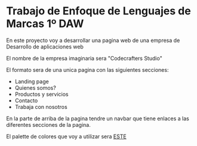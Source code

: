 # Trabajo de Enfoque de Lenguajes de Marcas 1º DAW

En este proyecto voy a desarrollar una pagina web de una empresa de Desarrollo de aplicaciones web

El nombre de la empresa imaginaria sera "Codecrafters Studio"

El formato sera de una unica pagina con las siguientes secciones:

- Landing page
- Quienes somos?
- Productos y servicios
- Contacto
- Trabaja con nosotros

En la parte de arriba de la pagina tendre un navbar que tiene enlaces a las diferentes secciones de la pagina.

El palette de colores que voy a utilizar sera [ESTE](https://coolors.co/palette/13293d-006494-247ba0-1b98e0-e8f1f2)